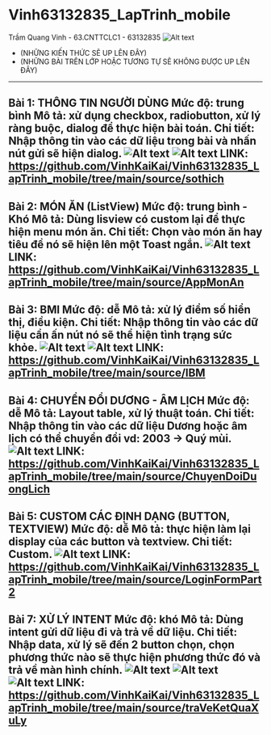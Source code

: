 # Vinh63132835_LapTrinh_mobile
Trầm Quang Vinh - 63.CNTTCLC1 - 63132835
![Alt text](image.png)
- (NHỮNG KIẾN THỨC SẼ UP LÊN ĐÂY) 
- (NHỮNG BÀI TRÊN LỚP HOẶC TƯƠNG TỰ SẼ KHÔNG ĐƯỢC UP LÊN ĐÂY)
------------------------------------------------------------------------------------------------------------------------------------------------------------------------------------
Bài 1: THÔNG TIN NGƯỜI DÙNG
Mức độ: trung bình
Mô tả: xử dụng checkbox, radiobutton, xử lý ràng buộc, dialog để thực hiện bài toán.
Chi tiết: Nhập thông tin vào các dữ liệu trong bài và nhấn nút gửi sẽ hiện dialog.
![Alt text](image-1.png) ![Alt text](image-2.png)
LINK: https://github.com/VinhKaiKai/Vinh63132835_LapTrinh_mobile/tree/main/source/sothich
------------------------------------------------------------------------------------------------------------------------------------------------------------------------------------
Bài 2: MÓN ĂN (ListView)
Mức độ: trung bình - Khó
Mô tả: Dùng lisview có custom lại để thực hiện menu món ăn.
Chi tiết: Chọn vào món ăn hay tiêu đề nó sẽ hiện lên một Toast ngắn.
![Alt text](image-3.png)
LINK: https://github.com/VinhKaiKai/Vinh63132835_LapTrinh_mobile/tree/main/source/AppMonAn
------------------------------------------------------------------------------------------------------------------------------------------------------------------------------------
Bài 3: BMI
Mức độ: dễ
Mô tả: xử lý điểm số hiển thị, điều kiện.
Chi tiết: Nhập thông tin vào các dữ liệu cần ấn nút nó sẽ thể hiện tình trạng sức khỏe.
![Alt text](image-4.png) ![Alt text](image-5.png)
LINK: https://github.com/VinhKaiKai/Vinh63132835_LapTrinh_mobile/tree/main/source/IBM
------------------------------------------------------------------------------------------------------------------------------------------------------------------------------------
Bài 4: CHUYỂN ĐỔI DƯƠNG - ÂM LỊCH
Mức độ: dễ
Mô tả: Layout table, xử lý thuật toán.
Chi tiết: Nhập thông tin vào các dữ liệu Dương hoặc âm lịch có thể chuyển đổi vd: 2003 -> Quý mùi.
![Alt text](image-6.png)
LINK: https://github.com/VinhKaiKai/Vinh63132835_LapTrinh_mobile/tree/main/source/ChuyenDoiDuongLich
------------------------------------------------------------------------------------------------------------------------------------------------------------------------------------
Bài 5: CUSTOM CÁC ĐỊNH DẠNG (BUTTON, TEXTVIEW)
Mức độ: dễ
Mô tả: thực hiện làm lại display của các button và textview.
Chi tiết: Custom.
![Alt text](image-7.png)
LINK: https://github.com/VinhKaiKai/Vinh63132835_LapTrinh_mobile/tree/main/source/LoginFormPart2
------------------------------------------------------------------------------------------------------------------------------------------------------------------------------------
Bài 7: XỬ LÝ INTENT 
Mức độ: khó
Mô tả: Dùng intent gửi dữ liệu đi và trả về dữ liệu.
Chi tiết: Nhập data, xử lý sẽ đến 2 button chọn, chọn phương thức nào sẽ thực hiện phương thức đó và trả về màn hình chính.
![Alt text](image-8.png) ![Alt text](image-9.png) ![Alt text](image-10.png)
LINK: https://github.com/VinhKaiKai/Vinh63132835_LapTrinh_mobile/tree/main/source/traVeKetQuaXuLy
------------------------------------------------------------------------------------------------------------------------------------------------------------------------------------

